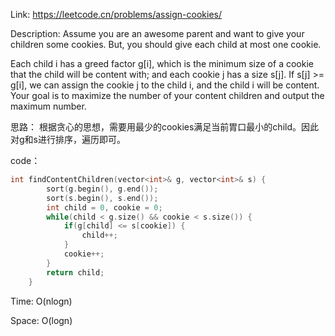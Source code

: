Link: https://leetcode.cn/problems/assign-cookies/

Description: 
Assume you are an awesome parent and want to give your children some cookies. But, you should give each child at most one cookie.

Each child i has a greed factor g[i], which is the minimum size of a cookie that the child will be content with; and each cookie j has a size s[j]. If s[j] >= g[i], we can assign the cookie j to the child i, and the child i will be content. Your goal is to maximize the number of your content children and output the maximum number.

思路：
根据贪心的思想，需要用最少的cookies满足当前胃口最小的child。因此对g和s进行排序，遍历即可。

code：
```c++
int findContentChildren(vector<int>& g, vector<int>& s) {
        sort(g.begin(), g.end());
        sort(s.begin(), s.end());
        int child = 0, cookie = 0;
        while(child < g.size() && cookie < s.size()) {
            if(g[child] <= s[cookie]) {
                child++;
            }
            cookie++;
        }
        return child;
    }
```

Time: O(nlogn)

Space: O(logn)
